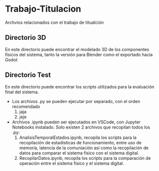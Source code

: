 # Trabajo-Titulacion
Archvios relacionados con el trabajo de titualción 

## Directorio 3D
En este directorio puede encontrar el modelado 3D de los componentes físicos del sistema, tanto la versión para Blender como el exportado hacia Godot
## Directorio Test
En este directorio puede encontrar los scripts utilizados para la evaluación final del sistema.
- Los archivos .py se pueden ejecutar por separado, con el orden recomendado
  1. jaja
  2. jeje
- Archivos .ipynb pueden ser ejecutados en VSCode, con Jupyter Notebooks instalado. Solo existen 2 archivos que recopilan todos los .py:
  1. AnalisisTemporalEstados.ipynb, recopila los scripts para la recopilación de estadisticas de funcionamiento, entre uso de memoría, latencia de la comuniación así como la recopilación de datos para comparar el sistema físico con el sistema digital.
  2. RecopilarDatos.ipynb, recopila los scripts para la comparación de operación entre el sistema físico y el sistema digital.
